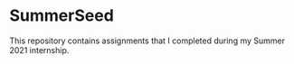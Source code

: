 # SummerSeed
This repository contains assignments that I completed during my Summer 2021 internship.
